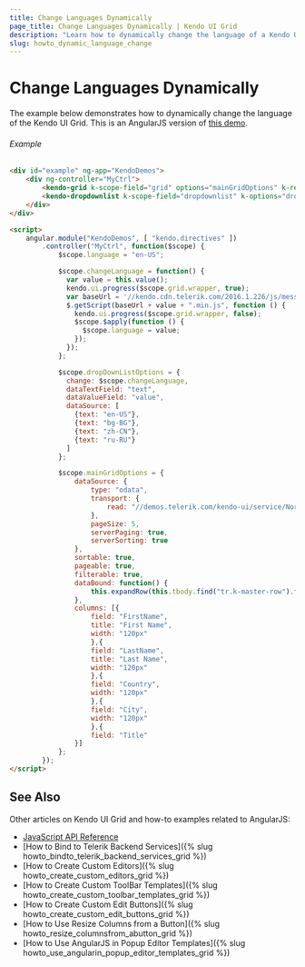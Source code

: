 ```yaml
---
title: Change Languages Dynamically
page_title: Change Languages Dynamically | Kendo UI Grid
description: "Learn how to dynamically change the language of a Kendo UI Grid widget in an AngularJS application."
slug: howto_dynamic_language_change
---
```


# Change Languages Dynamically

The example below demonstrates how to dynamically change the language of the Kendo UI Grid. This is an AngularJS version of [this demo](http://demos.telerik.com/kendo-ui/grid/localization).

###### Example

```html
<div id="example" ng-app="KendoDemos">
    <div ng-controller="MyCtrl">
        <kendo-grid k-scope-field="grid" options="mainGridOptions" k-rebind="language"></kendo-grid>
        <kendo-dropdownlist k-scope-field="dropdownlist" k-options="dropDownListOptions"></kendo-dropdownlist>
    </div>
</div>

<script>
    angular.module("KendoDemos", [ "kendo.directives" ])
        .controller("MyCtrl", function($scope) {
            $scope.language = "en-US";

            $scope.changeLanguage = function() {
              var value = this.value();
              kendo.ui.progress($scope.grid.wrapper, true);
              var baseUrl = '//kendo.cdn.telerik.com/2016.1.226/js/messages/kendo.messages.';
              $.getScript(baseUrl + value + ".min.js", function () {
                kendo.ui.progress($scope.grid.wrapper, false);
                $scope.$apply(function () {
                  $scope.language = value;
                });
              });
            };

            $scope.dropDownListOptions = {
              change: $scope.changeLanguage,
              dataTextField: "text",
              dataValueField: "value",
              dataSource: [
                {text: "en-US"},
                {text: "bg-BG"},
                {text: "zh-CN"},
                {text: "ru-RU"}
              ]
            };

            $scope.mainGridOptions = {
                dataSource: {
                    type: "odata",
                    transport: {
                        read: "//demos.telerik.com/kendo-ui/service/Northwind.svc/Employees"
                    },
                    pageSize: 5,
                    serverPaging: true,
                    serverSorting: true
                },
                sortable: true,
                pageable: true,
                filterable: true,
                dataBound: function() {
                    this.expandRow(this.tbody.find("tr.k-master-row").first());
                },
                columns: [{
                    field: "FirstName",
                    title: "First Name",
                    width: "120px"
                    },{
                    field: "LastName",
                    title: "Last Name",
                    width: "120px"
                    },{
                    field: "Country",
                    width: "120px"
                    },{
                    field: "City",
                    width: "120px"
                    },{
                    field: "Title"
                }]
            };
        });
</script>
```

## See Also

Other articles on Kendo UI Grid and how-to examples related to AngularJS:

* [JavaScript API Reference](/api/javascript/ui/grid)
* [How to Bind to Telerik Backend Services]({% slug howto_bindto_telerik_backend_services_grid %})
* [How to Create Custom Editors]({% slug howto_create_custom_editors_grid %})
* [How to Create Custom ToolBar Templates]({% slug howto_create_custom_toolbar_templates_grid %})
* [How to Create Custom Edit Buttons]({% slug howto_create_custom_edit_buttons_grid %})
* [How to Use Resize Columns from a Button]({% slug howto_resize_columnsfrom_abutton_grid %})
* [How to Use AngularJS in Popup Editor Templates]({% slug howto_use_angularin_popup_editor_templates_grid %})

